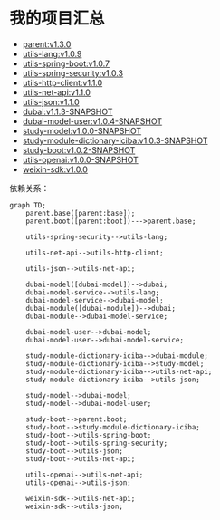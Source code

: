 # 我的项目汇总

* [parent:v1.3.0](https://github.com/dbstar-org/parent)
* [utils-lang:v1.0.9](https://github.com/dbstar-org/utils-lang)
* [utils-spring-boot:v1.0.7](https://github.com/dbstar-org/utils-spring-boot)
* [utils-spring-security:v1.0.3](https://github.com/dbstar-org/utils-spring-security)
* [utils-http-client:v1.1.0](https://github.com/dbstar-org/utils-http-client)
* [utils-net-api:v1.1.0](https://github.com/dbstar-org/utils-net-api)
* [utils-json:v1.1.0](https://github.com/dbstar-org/utils-json)
* [dubai:v1.1.3-SNAPSHOT](https://github.com/dbstar-org/dubai)
* [dubai-model-user:v1.0.4-SNAPSHOT](https://github.com/dbstar-org/dubai-model-user)
* [study-model:v1.0.0-SNAPSHOT](https://github.com/dbstar-org/study-model)
* [study-module-dictionary-iciba:v1.0.3-SNAPSHOT](https://github.com/dbstar-org/study-module-dictionary-iciba)
* [study-boot:v1.0.2-SNAPSHOT](https://github.com/dbstar-org/study-boot)
* [utils-openai:v1.0.0-SNAPSHOT](https://github.com/dbstar-org/utils-openai)
* [weixin-sdk:v1.0.0](https://github.com/dbstar-org/weixin-sdk)

依赖关系：

```mermaid
graph TD;
    parent.base([parent:base]);
    parent.boot([parent:boot])--->parent.base;

    utils-spring-security-->utils-lang;

    utils-net-api-->utils-http-client;

    utils-json-->utils-net-api;

    dubai-model([dubai-model])-->dubai;
    dubai-model-service-->utils-lang;
    dubai-model-service-->dubai-model;
    dubai-module([dubai-module])-->dubai;
    dubai-module-->dubai-model-service;
    
    dubai-model-user-->dubai-model;
    dubai-model-user-->dubai-model-service;

    study-module-dictionary-iciba-->dubai-module;
    study-module-dictionary-iciba-->study-model;
    study-module-dictionary-iciba-->utils-net-api;
    study-module-dictionary-iciba-->utils-json;

    study-model-->dubai-model;
    study-model-->dubai-model-user;

    study-boot-->parent.boot;
    study-boot-->study-module-dictionary-iciba;
    study-boot-->utils-spring-boot;
    study-boot-->utils-spring-security;
    study-boot-->utils-json;
    study-boot-->utils-net-api;

    utils-openai-->utils-net-api;
    utils-openai-->utils-json;

    weixin-sdk-->utils-net-api;
    weixin-sdk-->utils-json;
```
